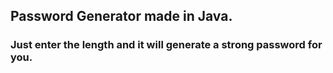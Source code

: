 ## Password Generator made in Java. 
### Just enter the length and it will generate a strong password for you.
